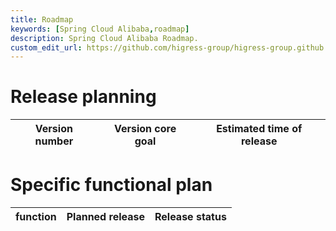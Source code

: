 ```yaml
---
title: Roadmap
keywords: [Spring Cloud Alibaba,roadmap]
description: Spring Cloud Alibaba Roadmap.
custom_edit_url: https://github.com/higress-group/higress-group.github.io/blob/main/i18n/zh-cn/docusaurus-plugin-content-docs/current/overview/roadmap.md
---
```

# Release planning

| Version number  | Version core goal | Estimated time of release |
| ------- | -----------  | -----------  |


# Specific functional plan 

| function                | Planned release | Release status |
| ----------------------  | -----------  | -------  |
